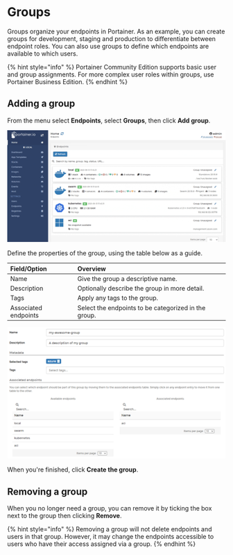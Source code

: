# Groups

Groups organize your endpoints in Portainer. As an example, you can create groups for development, staging and production to differentiate between endpoint roles. You can also use groups to define which endpoints are available to which users.

{% hint style="info" %}
Portainer Community Edition supports basic user and group assignments. For more complex user roles within groups, use Portainer Business Edition.
{% endhint %}

## Adding a group

From the menu select **Endpoints**, select **Groups**, then click **Add group**. 

![](../../.gitbook/assets/endpoints-groups-1.gif)

Define the properties of the group, using the table below as a guide.

| Field/Option | Overview |
| :--- | :--- |
| Name | Give the group a descriptive name. |
| Description | Optionally describe the group in more detail. |
| Tags | Apply any tags to the group. |
| Associated endpoints | Select the endpoints to be categorized in the group. |

![](../../.gitbook/assets/endpoints-groups-2.png)

When you're finished, click **Create the group**.

## Removing a group

When you no longer need a group, you can remove it by ticking the box next to the group then clicking **Remove**.

{% hint style="info" %}
Removing a group will not delete endpoints and users in that group. However, it may change the endpoints accessible to users who have their access assigned via a group.
{% endhint %}

